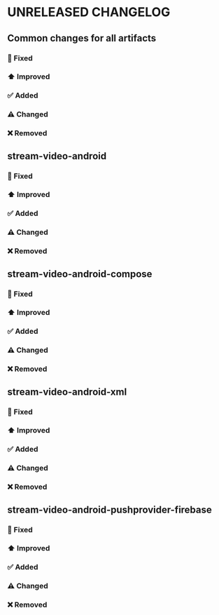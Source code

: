 # UNRELEASED CHANGELOG
## Common changes for all artifacts
### 🐞 Fixed

### ⬆️ Improved

### ✅ Added

### ⚠️ Changed

### ❌ Removed

## stream-video-android
### 🐞 Fixed

### ⬆️ Improved

### ✅ Added

### ⚠️ Changed

### ❌ Removed

## stream-video-android-compose
### 🐞 Fixed

### ⬆️ Improved

### ✅ Added

### ⚠️ Changed

### ❌ Removed

## stream-video-android-xml
### 🐞 Fixed

### ⬆️ Improved

### ✅ Added

### ⚠️ Changed

### ❌ Removed

## stream-video-android-pushprovider-firebase
### 🐞 Fixed

### ⬆️ Improved

### ✅ Added

### ⚠️ Changed

### ❌ Removed